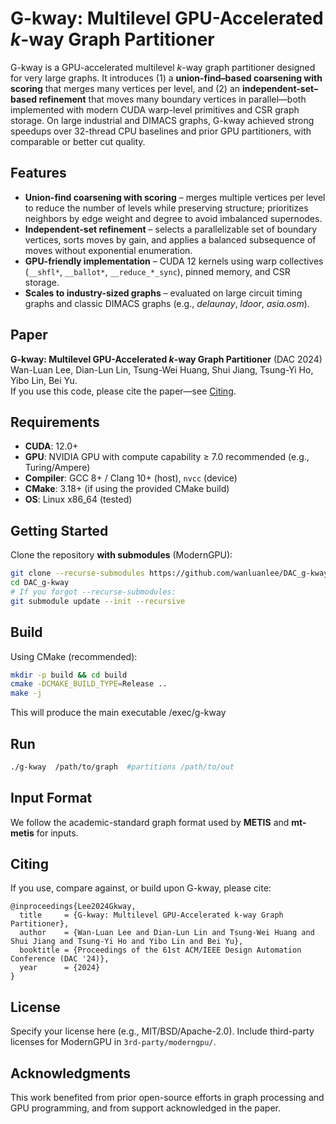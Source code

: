 # G-kway: Multilevel GPU-Accelerated *k*-way Graph Partitioner

G-kway is a GPU-accelerated multilevel *k*-way graph partitioner designed for very large graphs. It introduces (1) a **union-find–based coarsening with scoring** that merges many vertices per level, and (2) an **independent-set–based refinement** that moves many boundary vertices in parallel—both implemented with modern CUDA warp-level primitives and CSR graph storage. On large industrial and DIMACS graphs, G-kway achieved strong speedups over 32-thread CPU baselines and prior GPU partitioners, with comparable or better cut quality.

## Features
- **Union-find coarsening with scoring** – merges multiple vertices per level to reduce the number of levels while preserving structure; prioritizes neighbors by edge weight and degree to avoid imbalanced supernodes.
- **Independent-set refinement** – selects a parallelizable set of boundary vertices, sorts moves by gain, and applies a balanced subsequence of moves without exponential enumeration.
- **GPU-friendly implementation** – CUDA 12 kernels using warp collectives (`__shfl*`, `__ballot*`, `__reduce_*_sync`), pinned memory, and CSR storage.
- **Scales to industry-sized graphs** – evaluated on large circuit timing graphs and classic DIMACS graphs (e.g., *delaunay*, *ldoor*, *asia.osm*).

## Paper
**G-kway: Multilevel GPU-Accelerated *k*-way Graph Partitioner** (DAC 2024)  
Wan-Luan Lee, Dian-Lun Lin, Tsung-Wei Huang, Shui Jiang, Tsung-Yi Ho, Yibo Lin, Bei Yu.  
If you use this code, please cite the paper—see [Citing](#citing).

## Requirements
- **CUDA**: 12.0+  
- **GPU**: NVIDIA GPU with compute capability ≥ 7.0 recommended (e.g., Turing/Ampere)  
- **Compiler**: GCC 8+ / Clang 10+ (host), `nvcc` (device)  
- **CMake**: 3.18+ (if using the provided CMake build)  
- **OS**: Linux x86_64 (tested)

## Getting Started
Clone the repository **with submodules** (ModernGPU):
```bash
git clone --recurse-submodules https://github.com/wanluanlee/DAC_g-kway.git
cd DAC_g-kway
# If you forgot --recurse-submodules:
git submodule update --init --recursive
```
## Build
Using CMake (recommended):
```bash
mkdir -p build && cd build
cmake -DCMAKE_BUILD_TYPE=Release ..
make -j
```

This will produce the main executable /exec/g-kway

## Run
```bash
./g-kway  /path/to/graph  #partitions /path/to/out
```

## Input Format
We follow the academic-standard graph format used by **METIS** and **mt-metis** for inputs.

## Citing
If you use, compare against, or build upon G-kway, please cite:

```
@inproceedings{Lee2024Gkway,
  title     = {G-kway: Multilevel GPU-Accelerated k-way Graph Partitioner},
  author    = {Wan-Luan Lee and Dian-Lun Lin and Tsung-Wei Huang and Shui Jiang and Tsung-Yi Ho and Yibo Lin and Bei Yu},
  booktitle = {Proceedings of the 61st ACM/IEEE Design Automation Conference (DAC '24)},
  year      = {2024}
}
```

## License
Specify your license here (e.g., MIT/BSD/Apache-2.0). Include third-party licenses for ModernGPU in `3rd-party/moderngpu/`.

## Acknowledgments
This work benefited from prior open-source efforts in graph processing and GPU programming, and from support acknowledged in the paper.
